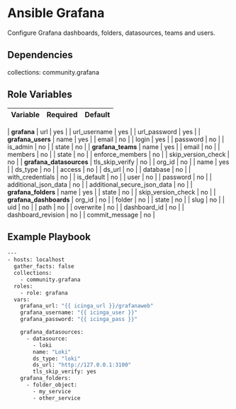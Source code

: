 # Ansible Grafana

Configure Grafana dashboards, folders, datasources, teams and users.

## Dependencies

collections:
community.grafana

## Role Variables

| Variable | Required | Default |
| -------- | -------- | ------- |

| **grafana**
| url | yes |
| url_username | yes |
| url_password | yes |
| **grafana_users**
| name | yes |
| email | no |
| login | yes |
| password | no |
| is_admin | no |
| state | no |
| **grafana_teams**
| name | yes |
| email | no |
| members | no |
| state | no |
| enforce_members | no |
| skip_version_check | no |
| **grafana_datasources**
| tls_skip_verify | no |
| org_id | no |
| name | yes |
| ds_type | no |
| access | no |
| ds_url | no |
| database | no |
| with_credentials | no |
| is_default | no |
| user | no |
| password | no |
| additional_json_data | no |
| additional_secure_json_data | no |
| **grafana_folders**
| name | yes |
| state | no |
| skip_version_check | no |
| **grafana_dashboards**
| org_id | no |
| folder | no |
| state | no |
| slug | no |
| uid | no |
| path | no |
| overwrite | no |
| dashboard_id | no |
| dashboard_revision | no |
| commit_message | no |

## Example Playbook

```bash
---
- hosts: localhost
  gather_facts: false
  collections:
    - community.grafana
  roles:
    - role: grafana
  vars:
    grafana_url: "{{ icinga_url }}/grafanaweb"
    grafana_username: "{{ icinga_user }}"
    grafana_password: "{{ icinga_pass }}"

    grafana_datasources:
      - datasource:
        - loki
        name: "Loki"
        ds_type: "loki"
        ds_url: "http://127.0.0.1:3100"
        tls_skip_verify: yes
    grafana_folders:
      - folder_object:
        - my_service
        - other_service
```
